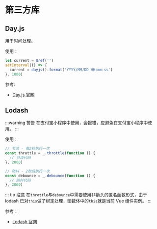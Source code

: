# 第三方库

## Day.js

用于时间处理。

使用：

```js
let current = $ref('')
setInterval(() => {
  current = dayjs().format('YYYY/MM/DD HH:mm:ss')
}, 1000)
```

参考:

- [Day.js 官网](https://dayjs.fenxianglu.cn/)

## Lodash

:::warning 警告
在支付宝小程序中使用，会报错，应避免在支付宝小程序中使用。
:::

使用：

```js
// 节流 - 每2秒执行一次
const throttle = _.throttle(function () {
  // 节流代码
}, 2000)

// 防抖 - 2秒后执行一次
const debounce = _.debounce(function () {
  // 防抖代码
}, 2000)
```

::: tip 注意
在`throttle`与`debounce`中需要使用非箭头的匿名函数形式，由于 lodash 已对`this`做了绑定处理，函数体中的`this`就是当前 Vue 组件实例。
:::

参考：

- [Lodash 官网](https://www.lodashjs.com/)
